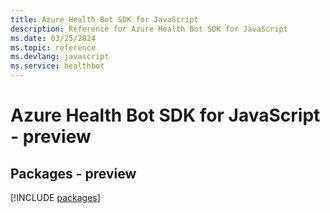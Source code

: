 ```yaml
---
title: Azure Health Bot SDK for JavaScript
description: Reference for Azure Health Bot SDK for JavaScript
ms.date: 03/25/2024
ms.topic: reference
ms.devlang: javascript
ms.service: healthbot
---
```

# Azure Health Bot SDK for JavaScript - preview
## Packages - preview
[!INCLUDE [packages](health-bot-index.md)]